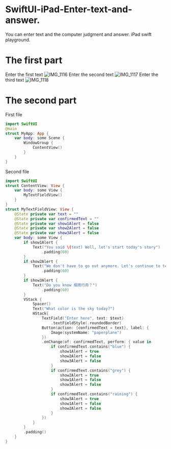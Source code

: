 # SwiftUI-iPad-Enter-text-and-answer.
You can enter text and the computer judgment and answer. iPad swift playground.

# The first part
Enter the first text
![IMG_1116](https://github.com/S-way520/SwiftUI-iPad-Enter-text-and-answer./assets/95877651/4eaa7b6a-493a-4115-ab72-837c02fdf43f)
Enter the second text
![IMG_1117](https://github.com/S-way520/SwiftUI-iPad-Enter-text-and-answer./assets/95877651/fbf151bd-298d-4f1e-9e00-542310ca7394)
Enter the third text
![IMG_1118](https://github.com/S-way520/SwiftUI-iPad-Enter-text-and-answer./assets/95877651/acbf47d8-9303-4fc7-9893-61e94a3e5da5)

# The second part
First file
```swift
import SwiftUI
@main
struct MyApp: App {
    var body: some Scene {
        WindowGroup {
            ContentView()
        }
    }
}
```
Second file
```swift
import SwiftUI
struct ContentView: View {
    var body: some View {
        MyTextFieldView()
    }
}
struct MyTextFieldView: View {
    @State private var text = ""
    @State private var confirmedText = ""
    @State private var show1Alert = false
    @State private var show2Alert = false
    @State private var show3Alert = false
    var body: some View {
        if show1Alert {
            Text("You said \(text) Well, let's start today's story")
                .padding(60)
        }
        if show2Alert {
            Text("We don't have to go out anymore. Let's continue to tell the story.")
                .padding(60)   
        }
        if show3Alert {
            Text("Do you know 烟雨行舟？")
                .padding(60)
        }
        VStack {
            Spacer()
            Text("What color is the sky today?")
            HStack{
                TextField("Enter here", text: $text)
                    .textFieldStyle(.roundedBorder)
                Button(action: {confirmedText = text}, label: {
                    Image(systemName: "paperplane")
                })
                .onChange(of: confirmedText, perform: { value in
                    if confirmedText.contains("blue") {
                        show1Alert = true
                        show2Alert = false
                        show3Alert = false
                    } 
                    if confirmedText.contains("grey") {
                        show2Alert = true
                        show1Alert = false
                        show3Alert = false
                    }
                    if confirmedText.contains("raining") {
                        show3Alert = true
                        show1Alert = false
                        show2Alert = false
                    }
                })
            }
        }
        .padding()
    }
}
```
